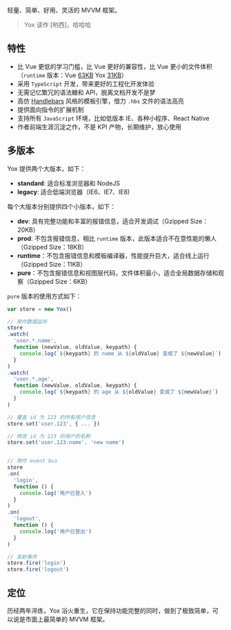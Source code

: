 轻量、简单、好用、灵活的 MVVM 框架。

> Yox 读作 [哟西]，哈哈哈

## 特性

* 比 Vue 更低的学习门槛，比 Vue 更好的兼容性，比 Vue 更小的文件体积（`runtime` 版本：Vue [63KB](https://github.com/vuejs/vue/blob/dev/dist/vue.runtime.min.js) Yox [31KB](https://github.com/yoxjs/yox/blob/master/dist/standard/runtime/yox.min.js)）
* 采用 `TypeScript` 开发，带来更好的工程化开发体验
* 无需记忆繁冗的语法糖和 API，脱离文档开发不是梦
* 高仿 [Handlebars](http://handlebarsjs.com/) 风格的模板引擎，借力 `.hbs` 文件的语法高亮
* 提供面向指令的扩展机制
* 支持所有 `JavaScript` 环境，比如低版本 IE、各种小程序、React Native
* 作者前端生涯沉淀之作，不是 KPI 产物，长期维护，放心使用

## 多版本

Yox 提供两个大版本，如下：

* **standard**: 适合标准浏览器和 NodeJS
* **legacy**: 适合低端浏览器（IE6、IE7、IE8)

每个大版本分别提供四个小版本，如下：

* **dev**: 具有完整功能和丰富的报错信息，适合开发调试（Gzipped Size：20KB）
* **prod**: 不包含报错信息，相比 `runtime` 版本，此版本适合不在意性能的懒人（Gzipped Size：18KB）
* **runtime**：不包含报错信息和模板编译器，性能提升巨大，适合线上运行（Gzipped Size：11KB）
* **pure**：不包含报错信息和视图层代码，文件体积最小，适合全局数据存储和观察（Gzipped Size：6KB）

`pure` 版本的使用方式如下：

```js
var store = new Yox()

// 用作数据监听
store
.watch(
  'user.*.name',
  function (newValue, oldValue, keypath) {
    console.log(`${keypath} 的 name 从 ${oldValue} 变成了 ${newValue}`)
  }
)
.watch(
  'user.*.age',
  function (newValue, oldValue, keypath) {
    console.log(`${keypath} 的 age 从 ${oldValue} 变成了 ${newValue}`)
  }
)

// 覆盖 id 为 123 的所有用户信息
store.set('user.123', { ... })

// 修改 id 为 123 的用户的名称
store.set('user.123.name', 'new name')


// 用作 event bus
store
.on(
  'login',
  function () {
    console.log('用户已登入')
  }
)
.on(
  'logout',
  function () {
    console.log('用户已登出')
  }
)

// 发射事件
store.fire('login')
store.fire('logout')
```

## 定位

历经两年淬炼，Yox 浴火重生，它在保持功能完整的同时，做到了极致简单，可以说是市面上最简单的 MVVM 框架。